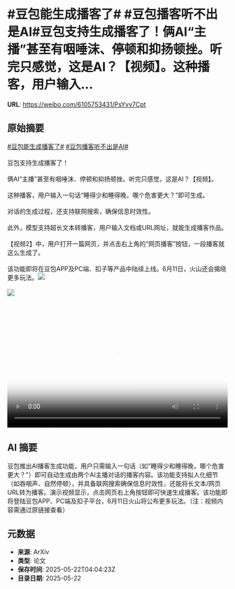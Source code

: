 # #豆包能生成播客了# #豆包播客听不出是AI#豆包支持生成播客了！俩AI“主播”甚至有咽唾沫、停顿和抑扬顿挫。听完只感觉，这是AI？【视频】。这种播客，用户输入...

**URL**: https://weibo.com/6105753431/PsYvv7Cpt

## 原始摘要

<a href="https://m.weibo.cn/search?containerid=231522type%3D1%26t%3D10%26q%3D%23%E8%B1%86%E5%8C%85%E8%83%BD%E7%94%9F%E6%88%90%E6%92%AD%E5%AE%A2%E4%BA%86%23&amp;extparam=%23%E8%B1%86%E5%8C%85%E8%83%BD%E7%94%9F%E6%88%90%E6%92%AD%E5%AE%A2%E4%BA%86%23" data-hide=""><span class="surl-text">#豆包能生成播客了#</span></a> <a href="https://m.weibo.cn/search?containerid=231522type%3D1%26t%3D10%26q%3D%23%E8%B1%86%E5%8C%85%E6%92%AD%E5%AE%A2%E5%90%AC%E4%B8%8D%E5%87%BA%E6%98%AFAI%23&amp;extparam=%23%E8%B1%86%E5%8C%85%E6%92%AD%E5%AE%A2%E5%90%AC%E4%B8%8D%E5%87%BA%E6%98%AFAI%23" data-hide=""><span class="surl-text">#豆包播客听不出是AI#</span></a><br><br>豆包支持生成播客了！<br><br>俩AI“主播”甚至有咽唾沫、停顿和抑扬顿挫。听完只感觉，这是AI？【视频】。<br><br>这种播客，用户输入一句话“睡得少和睡得晚，哪个危害更大？”即可生成。<br><br>对话的生成过程，还支持联网搜索，确保信息时效性。<br><br>此外，模型支持超长文本转播客，用户输入文档或URL网址，就能生成播客作品。<br><br>【视频2】中，用户打开一篇网页，并点击右上角的“网页播客”按钮，一段播客就这么生成了。<br><br>该功能即将在豆包APP及PC端、扣子等产品中陆续上线。6月11日，火山还会揭晓更多玩法。<img style="" src="https://tvax4.sinaimg.cn/large/006Fd7o3ly1i1o3673jdgj30zk0k0q3z.jpg" referrerpolicy="no-referrer"><br><br><img style="" src="https://tvax3.sinaimg.cn/large/006Fd7o3ly1i1o367g255j31hc0u0taa.jpg" referrerpolicy="no-referrer"><br><br><br clear="both"><div style="clear: both"></div><video controls="controls" poster="https://tvax3.sinaimg.cn/orj480/006Fd7o3ly1i1o3669fboj30zk0k0q3z.jpg" style="width: 100%"><source src="https://f.video.weibocdn.com/o0/P7AaQ7z8lx08orgbgWJG010412015IXB0E010.mp4?label=mp4_720p&amp;template=1280x720.25.0&amp;ori=0&amp;ps=1CwnkDw1GXwCQx&amp;Expires=1747890128&amp;ssig=%2FJz9TNoH9x&amp;KID=unistore,video"><source src="https://f.video.weibocdn.com/o0/q1shPDRBlx08orgadWUE01041200ruMS0E010.mp4?label=mp4_hd&amp;template=852x480.25.0&amp;ori=0&amp;ps=1CwnkDw1GXwCQx&amp;Expires=1747890128&amp;ssig=kehYifiR%2Ba&amp;KID=unistore,video"><source src="https://f.video.weibocdn.com/o0/4L7WNOwNlx08orgarBm801041200ffbJ0E010.mp4?label=mp4_ld&amp;template=640x360.25.0&amp;ori=0&amp;ps=1CwnkDw1GXwCQx&amp;Expires=1747890128&amp;ssig=F0n8rJq9M%2F&amp;KID=unistore,video"><p>视频无法显示，请前往<a href="https://video.weibo.com/show?fid=1034%3A5169057096204300" target="_blank" rel="noopener noreferrer">微博视频</a>观看。</p></video>

## AI 摘要

豆包推出AI播客生成功能，用户只需输入一句话（如"睡得少和睡得晚，哪个危害更大？"）即可自动生成由两个AI主播对话的播客内容。该功能支持拟人化细节（如吞咽声、自然停顿），并具备联网搜索确保信息时效性，还能将长文本/网页URL转为播客。演示视频显示，点击网页右上角按钮即可快速生成播客。该功能即将登陆豆包APP、PC端及扣子平台，6月11日火山将公布更多玩法。（注：视频内容需通过原链接查看）

## 元数据

- **来源**: ArXiv
- **类型**: 论文
- **保存时间**: 2025-05-22T04:04:23Z
- **目录日期**: 2025-05-22
